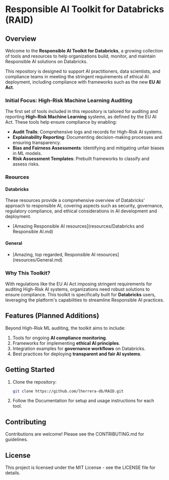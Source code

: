 # Responsible AI Toolkit for Databricks  (RAID)

## Overview  
Welcome to the **Responsible AI Toolkit for Databricks**, a growing collection of tools and resources to help organizations build, monitor, and maintain Responsible AI solutions on Databricks.  

This repository is designed to support AI practitioners, data scientists, and compliance teams in meeting the stringent requirements of ethical AI deployment, including compliance with frameworks such as the new **EU AI Act**.  

### Initial Focus: High-Risk Machine Learning Auditing  
The first set of tools included in this repository is tailored for auditing and reporting **High-Risk Machine Learning** systems, as defined by the EU AI Act. These tools help ensure compliance by enabling:  

- **Audit Trails**: Comprehensive logs and records for High-Risk AI systems.  
- **Explainability Reporting**: Documenting decision-making processes and ensuring transparency.  
- **Bias and Fairness Assessments**: Identifying and mitigating unfair biases in ML models.  
- **Risk Assessment Templates**: Prebuilt frameworks to classify and assess risks.  


### Reources

#### Databricks
These resources provide a comprehensive overview of Databricks' approach to responsible AI, covering aspects such as security, governance, regulatory compliance, and ethical considerations in AI development and deployment.

- [Amazing Responsible AI resources](resources/Databricks and Responsible AI.md)


#### General
- [Amazing, top regarded, Responsible AI resources] (resources/General.md)
  

### Why This Toolkit?  
With regulations like the EU AI Act imposing stringent requirements for auditing High-Risk AI systems, organizations need robust solutions to ensure compliance. This toolkit is specifically built for **Databricks** users, leveraging the platform's capabilities to streamline Responsible AI practices.  

## Features (Planned Additions)  
Beyond High-Risk ML auditing, the toolkit aims to include:  

1. Tools for ongoing **AI compliance monitoring**.  
2. Frameworks for implementing **ethical AI principles**.  
3. Integration examples for **governance workflows** on Databricks.  
4. Best practices for deploying **transparent and fair AI systems**.  

## Getting Started  
1. Clone the repository:  
   ```bash  
   git clone https://github.com/lherrera-db/RAID.git
   ```
2. Follow the Documentation for setup and usage instructions for each tool.

## Contributing
Contributions are welcome! Please see the CONTRIBUTING.md for guidelines.

## License
This project is licensed under the MIT License - see the LICENSE file for details.
